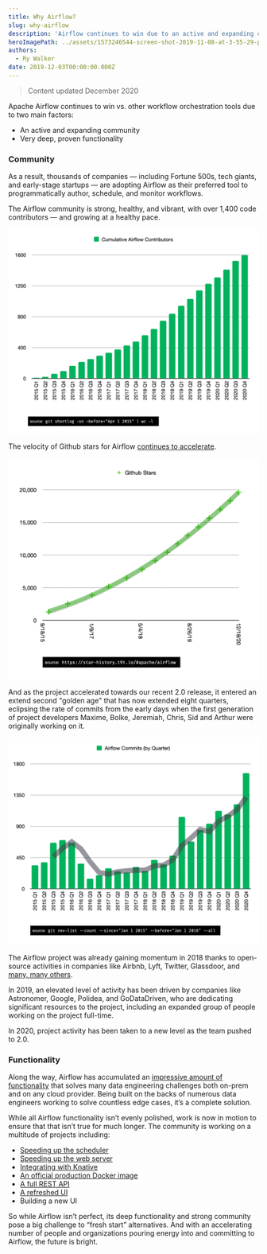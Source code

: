 ```yaml
---
title: Why Airflow?
slug: why-airflow
description: 'Airflow continues to win due to an active and expanding community, and very deep, proven functionality.'
heroImagePath: ../assets/1573246544-screen-shot-2019-11-08-at-3-55-29-pm.jpg
authors:
  - Ry Walker
date: 2019-12-03T00:00:00.000Z
---
```


> Content updated December 2020

Apache Airflow continues to win vs. other workflow orchestration tools due to two main factors:

- An active and expanding community
- Very deep, proven functionality

### Community

As a result, thousands of companies — including Fortune 500s, tech giants, and early-stage startups — are adopting Airflow as their preferred tool to programmatically author, schedule, and monitor workflows.

The Airflow community is strong, healthy, and vibrant, with over 1,400 code contributors — and growing at a healthy pace.

![Airflow Cumulative Contributors](../assets/airflow_cumulative_contributors_12_17_2020.png)


The velocity of Github stars for Airflow [continues to accelerate](https://star-history.t9t.io/#apache/airflow).

![Airflow Github Stars](../assets/airflow_stars_12_17_2020.png)

And as the project accelerated towards our recent 2.0 release, it entered an extend second "golden age" that has now extended eight quarters, eclipsing the rate of commits from the early days when the first generation of project developers Maxime, Bolke, Jeremiah, Chris, Sid and Arthur were originally working on it.

![Airflow Commits By Quarter](../assets/airflow_commits_by_quarter_12_17_2020.png)

The Airflow project was already gaining momentum in 2018 thanks to open-source activities in companies like Airbnb, Lyft, Twitter, Glassdoor, and [many, many others](https://github.com/apache/airflow#who-uses-apache-airflow).

In 2019, an elevated level of activity has been driven by companies like Astronomer, Google, Polidea, and GoDataDriven, who are dedicating significant resources to the project, including an expanded group of people working on the project full-time.

In 2020, project activity has been taken to a new level as the team pushed to 2.0.

### Functionality

Along the way, Airflow has accumulated an [impressive amount of functionality](https://airflow.apache.org/concepts.html) that solves many data engineering challenges both on-prem and on any cloud provider. Being built on the backs of numerous data engineers working to solve countless edge cases, it’s a complete solution.

While all Airflow functionality isn’t evenly polished, work is now in motion to ensure that that isn’t true for much longer. The community is working on a multitude of projects including:

- [Speeding up the scheduler](https://www.astronomer.io/blog/airflow-2-scheduler)
- [Speeding up the web server](https://cwiki.apache.org/confluence/display/AIRFLOW/AIP-24+DAG+Persistence+in+DB+using+JSON+for+Airflow+Webserver+and+%28optional%29+Scheduler)
- [Integrating with Knative](https://github.com/astronomer/airflow/pull/72)
- [An official production Docker image](https://cwiki.apache.org/confluence/display/AIRFLOW/AIP-26+Production-ready+Airflow+Docker+Image)
- [A full REST API](https://airflow.apache.org/docs/apache-airflow/stable/stable-rest-api-ref.html)
- [A refreshed UI](https://github.com/apache/airflow/pull/11195)
- Building a new UI

So while Airflow isn’t perfect, its deep functionality and strong community pose a big challenge to “fresh start” alternatives. And with an accelerating number of people and organizations pouring energy into and committing to Airflow, the future is bright.
